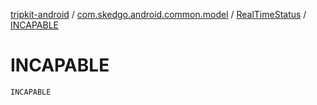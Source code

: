 [tripkit-android](../../index.md) / [com.skedgo.android.common.model](../index.md) / [RealTimeStatus](index.md) / [INCAPABLE](./-i-n-c-a-p-a-b-l-e.md)

# INCAPABLE

`INCAPABLE`